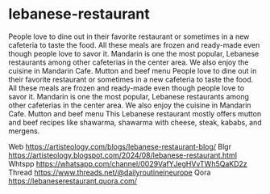 # lebanese-restaurant
People love to dine out in their favorite restaurant or sometimes in a new cafeteria to taste the food. All these meals are frozen and ready-made even though people love to savor it. Mandarin is one the most popular, Lebanese restaurants among other cafeterias in the center area. We also enjoy the cuisine in Mandarin Cafe. Mutton and beef menu 
People love to dine out in their favorite restaurant or sometimes in a new cafeteria to taste the food. All these meals are frozen and ready-made even though people love to savor it. Mandarin is one the most popular, Lebanese restaurants among other cafeterias in the center area. We also enjoy the cuisine in Mandarin Cafe.
Mutton and beef menu
This Lebanese restaurant mostly offers mutton and beef recipes like shawarma, shawarma with cheese, steak, kababs, and mergens. 



Web https://artisteology.com/blogs/lebanese-restaurant-blog/ 
Blgr https://artisteology.blogspot.com/2024/08/lebanese-restaurant.html 
Whtspp https://whatsapp.com/channel/0029VafYJegHVvTWh5QaKD2z 
Thread  https://www.threads.net/@dailyroutineineurope 
Qora https://lebaneserestaurant.quora.com/ 
